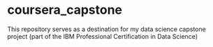 # coursera_capstone
This repository serves as a destination for my data science capstone project (part of the IBM Professional Certification in Data Science)
